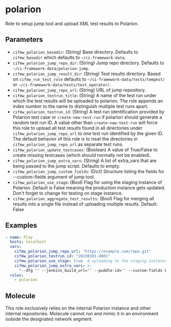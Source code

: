 # polarion
Role to setup jump tool and upload XML test results to Polarion.

## Parameters
* `cifmw_polarion_basedir`: (String) Base directory. Defaults to `cifmw_basedir` which defaults to `~/ci-framework-data`.
* `cifmw_polarion_jump_repo_dir`: (String) Jump repo directory. Defaults to `~/ci-framework-data/polarion-jump`.
* `cifmw_polarion_jump_result_dir`: (String) Test results directory. Based on `cifmw_run_test_role` defaults to `~/ci-framework-data/tests/tempest/` or `~/ci-framework-data/tests/test_operator/`.
* `cifmw_polarion_jump_repo_url`: (String) URL of jump repository.
* `cifmw_polarion_testrun_title`: (String) A name of the test run under which the test results will be uploaded to polarion. The role appends an index number to the name to distinguish multiple test runs apart.
* `cifmw_polarion_testrun_id`: (String) A test run identification provided by Polarion test case or `create-new-test-run` if polarion should generate a random test run ID. A value other than `create-new-test-run` will force this role to upload all test results found in all directories under `cifmw_polarion_jump_repo_url` to one test run identified by the given ID. The default behavior of this role is to treat the directories in `cifmw_polarion_jump_repo_url` as separate test runs.
* `cifmw_polarion_update_testcases`: (Boolean) A value of True/False to create missing testcases (which should normally _not_ be enabled).
* `cifmw_polarion_jump_extra_vars`: (String) A list of extra_vars that are being passed to the jump script. Defaults to empty.
* `cifmw_polarion_jump_custom_fields`: (Dict) Structure listing the fields for --custom-fields argument of jump tool.
* `cifmw_polarion_use_stage`: (Bool) Flag for using the staging instance of Polarion. Default is False meaning the production instance gets updated. Don't forget to change for testing on stage instance.
* `cifmw_polarion_aggregate_test_results`: (Bool) Flag for merging all results into a single file instead of uploading multiple results. Default: False


## Examples
```YAML
- name: Play
  hosts: localhost
  vars:
    cifmw_polarion_jump_repo_url: "https://example.com/repo.git"
    cifmw_polarion_testrun_id: "20230101-0001"
    cifmw_polarion_use_stage: true  # uploading to the staging instance
    cifmw_polarion_jump_extra_vars: >-
      "--dfg '' --jenkins_build_url='' --puddle-id='' --custom-fields build='' --remove-old-tests='' --update-existing-test-cases=''"
  roles:
    - polarion
```

## Molecule
This role exclusively relies on the internal Polarion instance and other internal repositories.
Molecule cannot run and mimic it in an environment outside the designated network segment.
